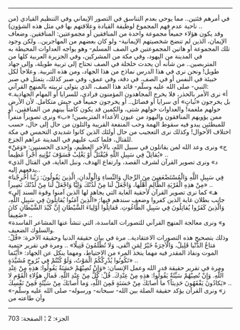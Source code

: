 ------------------------------------------------------------------------

في أمرهم فئتين.. مما يوحي بعدم التناسق في التصور الإيماني وفي التنظيم
القيادي (من ناحية عدم فهم المجموع لوظيفة القيادة وعلاقتهم بها في مثل هذه
الشؤون) ..  
وقد يكون هؤلاء جميعاً مجموعة واحدة من المنافقين أو مجموعتين: المنافقين.
وضعاف الإيمان، الذين لم تنضج شخصيتهم الإيمانية- ولو كان بعضهم من
المهاجرين.. ولكن وجود تلك المجموعة أو هاتين المجموعتين في الصف المسلم-
وهو يواجه العداوات المحيطة به في المدينة من اليهود، وفي مكة من المشركين،
وفي الجزيرة العربية كلها من المتربصين.. من شأنه أن يحدث خلخلة في الصف
تحتاج إلى تربية طويلة، وإلى جهاد طويل! ونحن نرى في هذا الدرس نماذج من
هذا الجهاد، ومن هذه التربية. وعلاجاً لكل خبيئة في النفس أو في الصف. في
دقة، وفي عمق، وفي صبر كذلك، يتمثل في صبر النبي- صلى الله عليه وسلّم- قائد
هذا الصف، الذي يتولى تربيته بالمنهج القرآني:  
«أ» نرى الأمر بالحذر، فلا يخرج المجاهدون المؤمنون فرادى، للسرايا أو
المهام الجهادية. بل يخرجون «ثُباتٍ» أي سرايا أو فصائل.. أو يخرجون جميعاً في
جيش متكامل. لأن الأرض حولهم ملغمة! والعداوات حولهم شتى، والكمين قد يكون
كامناً بينهم من المنافقين، أو ممن يؤويهم المنافقون واليهود من عيون
الأعداء المتربصين! «ب» ونرى تصويراً منفراً للمبطئين يبدو فيه سقوط الهمة
وحب المنفعة القريبة والتلون من حال إلى حال، حسب اختلاف الأحوال! وكذلك
نرى التعجيب من حال أولئك الذين كانوا شديدي التحمس في مكة للقتال، فلما
كتب عليهم في المدينة عراهم الجزع.  
«ج» ونرى وعد الله لمن يقاتلون في سبيل الله، بالأجر العظيم، وإحدى
الحسنيين: «وَمَنْ يُقاتِلْ فِي سَبِيلِ اللَّهِ فَيُقْتَلْ أَوْ يَغْلِبْ فَسَوْفَ نُؤْتِيهِ أَجْراً عَظِيماً»
..  
«د» ونرى تصوير القرآن لشرف القصد، وارتفاع الهدف، ونبل الغاية، في القتال
الذي يدفعهم إليه..  
«فِي سَبِيلِ اللَّهِ وَالْمُسْتَضْعَفِينَ مِنَ الرِّجالِ وَالنِّساءِ وَالْوِلْدانِ، الَّذِينَ يَقُولُونَ: رَبَّنا
أَخْرِجْنا مِنْ هذِهِ الْقَرْيَةِ الظَّالِمِ أَهْلُها، وَاجْعَلْ لَنا مِنْ لَدُنْكَ وَلِيًّا وَاجْعَلْ لَنا مِنْ
لَدُنْكَ نَصِيراً» ..  
«هـ» كما نرى تصوير القرآن لأحقية الغاية التي يجاهد لها الذين آمنوا وقوة
السند إلى جانب بطلان غاية الذين كفروا وضعف سندهم فيها: «الَّذِينَ آمَنُوا
يُقاتِلُونَ فِي سَبِيلِ اللَّهِ، وَالَّذِينَ كَفَرُوا يُقاتِلُونَ فِي سَبِيلِ الطَّاغُوتِ. فَقاتِلُوا
أَوْلِياءَ الشَّيْطانِ إِنَّ كَيْدَ الشَّيْطانِ كانَ ضَعِيفاً» ..  
«و» ونرى معالجة المنهج القرآني للتصورات الفاسدة، التي تنشأ عنها المشاعر
الفاسدة والسلوك الضعيف.  
وذلك بتصحيح هذه التصورات الاعتقادية.. مرة في بيان حقيقة الدنيا وحقيقة
الآخرة: «قُلْ: مَتاعُ الدُّنْيا قَلِيلٌ، وَالْآخِرَةُ خَيْرٌ لِمَنِ اتَّقى، وَلا تُظْلَمُونَ فَتِيلًا»
.. ومرة في تقرير حتمية الموت ونفاذ المقدر فيه مهما يتخذ المرء من
الاحتياط، ومهما ينكل عن الجهاد: «أَيْنَما تَكُونُوا يُدْرِكْكُمُ الْمَوْتُ، وَلَوْ كُنْتُمْ فِي
بُرُوجٍ مُشَيَّدَةٍ» ..  
ومرة في تقرير حقيقة قدر الله وعمل الإنسان: «وَإِنْ تُصِبْهُمْ حَسَنَةٌ يَقُولُوا: هذِهِ
مِنْ عِنْدِ اللَّهِ. وَإِنْ تُصِبْهُمْ سَيِّئَةٌ يَقُولُوا: هذِهِ مِنْ عِنْدِكَ. قُلْ: كُلٌّ مِنْ عِنْدِ اللَّهِ.
فَمالِ هؤُلاءِ الْقَوْمِ لا يَكادُونَ يَفْقَهُونَ حَدِيثاً؟ ما أَصابَكَ مِنْ حَسَنَةٍ فَمِنَ اللَّهِ، وَما
أَصابَكَ مِنْ سَيِّئَةٍ فَمِنْ نَفْسِكَ» ..  
«ز» ونرى القرآن يؤكد حقيقة الصلة بين الله- سبحانه- ورسوله- صلى الله عليه
وسلّم- وأن طاعته من

------------------------------------------------------------------------

الجزء: 2 ¦ الصفحة: 703
